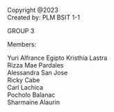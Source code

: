 Copyright @2023                            
Created by: PLM BSIT 1-1     
              
GROUP 3                    

Members:

Yuri Alfrance Egipto
Kristhia Lastra      
Rizza Mae Pardales    
Alessandra San Jose  
Ricky Cabe            
Carl Lachica         
Pocholo Balanac       
Sharmaine Alaurin  

